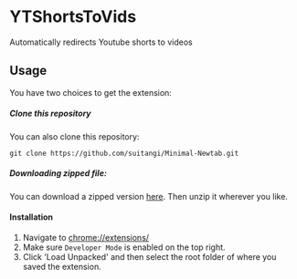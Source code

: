 # YTShortsToVids
Automatically redirects Youtube shorts to videos


## Usage

You have two choices to get the extension:

##### Clone this repository
You can also clone this repository:
```
git clone https://github.com/suitangi/Minimal-Newtab.git
```

##### Downloading zipped file:
You can download a zipped version [here](https://github.com/suitangi/YTShortsToVids/releases/download/Zip/YTShorts2Vids-chrome-extension.zip). Then unzip it wherever you like.


#### Installation

1. Navigate to  [chrome://extensions/](chrome://extensions/)
2. Make sure `Developer Mode` is enabled on the top right.
3. Click 'Load Unpacked' and then select the root folder of where you saved the extension.
